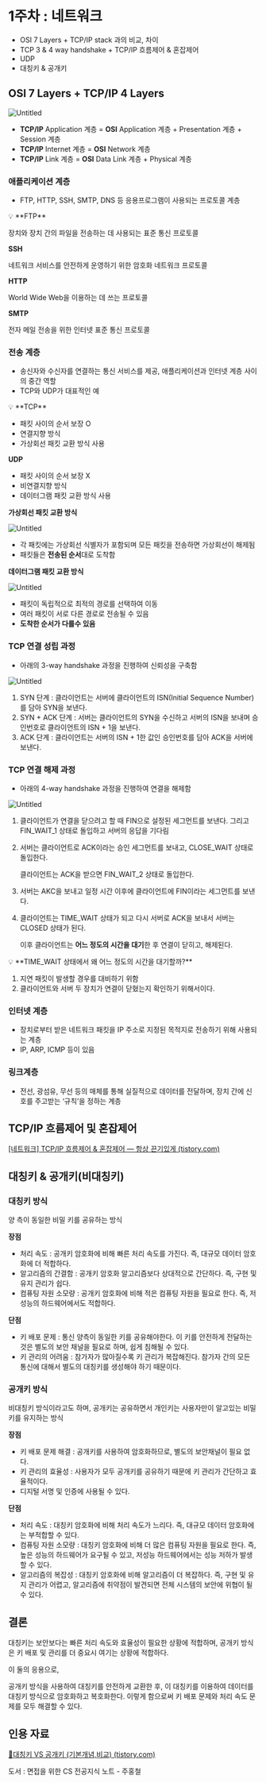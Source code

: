 # 1주차 : 네트워크

- OSI 7 Layers + TCP/IP stack 과의 비교, 차이
- TCP 3 & 4 way handshake + TCP/IP 흐름제어 & 혼잡제어
- UDP
- 대칭키 & 공개키

## OSI 7 Layers + TCP/IP 4 Layers

![Untitled](../assets/1주차_자료구조_성훈/Untitled.png)

- **TCP/IP** Application 계층 = **OSI** Application 계층 + Presentation 계층 + Session 계층
- **TCP/IP** Internet 계층 = **OSI** Network 계층
- **TCP/IP** Link 계층 = **OSI** Data Link 계층 + Physical 계층

### 애플리케이션 계층

- FTP, HTTP, SSH, SMTP, DNS 등 응용프로그램이 사용되는 프로토콜 계층

<aside>
💡 **FTP**

장치와 장치 간의 파일을 전송하는 데 사용되는 표준 통신 프로토콜

**SSH**

네트워크 서비스를 안전하게 운영하기 위한 암호화 네트워크 프로토콜

**HTTP**

World Wide Web을 이용하는 데 쓰는 프로토콜

**SMTP**

전자 메일 전송을 위한 인터넷 표준 통신 프로토콜

</aside>

### 전송 계층

- 송신자와 수신자를 연결하는 통신 서비스를 제공, 애플리케이션과 인터넷 계층 사이의 중간 역할
- TCP와 UDP가 대표적인 예

<aside>
💡 **TCP**

- 패킷 사이의 순서 보장 O
- 연결지향 방식
- 가상회선 패킷 교환 방식 사용

**UDP**

- 패킷 사이의 순서 보장 X
- 비연결지향 방식
- 데이터그램 패킷 교환 방식 사용
</aside>

**가상회선 패킷 교환 방식**

![Untitled](../assets/1주차_자료구조_성훈/Untitled%201.png)

- 각 패킷에는 가상회선 식별자가 포함되며 모든 패킷을 전송하면 가상회선이 해제됨
- 패킷들은 **전송된 순서**대로 도착함

**데이터그램 패킷 교환 방식**

![Untitled](../assets/1주차_자료구조_성훈/Untitled%202.png)

- 패킷이 독립적으로 최적의 경로를 선택하여 이동
- 여러 패킷이 서로 다른 경로로 전송될 수 있음
- **도착한 순서가 다를수 있음**

### TCP 연결 성립 과정

- 아래의 3-way handshake 과정을 진행하여 신뢰성을 구축함

![Untitled](../assets/1주차_자료구조_성훈/Untitled%203.png)

1. SYN 단계 : 클라이언트는 서버에 클라이언트의 ISN(Initial Sequence Number)를 담아 SYN을 보낸다.
2. SYN + ACK 단계 : 서버는 클라이언트의 SYN을 수신하고 서버의 ISN을 보내며 승인번호로 클라이언트의 ISN + 1을 보낸다.
3. ACK 단계 : 클라이언트는 서버의 ISN + 1한 값인 승인번호를 담아 ACK을 서버에 보낸다.

### TCP 연결 해제 과정

- 아래의 4-way handshake 과정을 진행하여 연결을 해제함

![Untitled](../assets/1주차_자료구조_성훈/Untitled%204.png)

1. 클라이언트가 연결을 닫으려고 할 때 FIN으로 설정된 세그먼트를 보낸다. 그리고 FIN_WAIT_1 상태로 돌입하고 서버의 응답을 기다림
2. 서버는 클라이언트로 ACK이라는 승인 세그먼트를 보내고, CLOSE_WAIT 상태로 돌입한다.
    
    클라이언트는 ACK을 받으면 FIN_WAIT_2 상태로 돌입한다.
    
3. 서버는 AKC을 보내고 일정 시간 이후에 클라이언트에 FIN이라는 세그먼트를 보낸다.
4. 클라이언트는 TIME_WAIT 상태가 되고 다시 서버로 ACK을 보내서 서버는 CLOSED 상태가 된다.
    
    이후 클라이언트는 **어느 정도의 시간을 대기**한 후 연결이 닫히고, 해제된다.
    

<aside>
💡 **TIME_WAIT 상태에서 왜 어느 정도의 시간을 대기할까?**

1. 지연 패킷이 발생할 경우를 대비하기 위함
2. 클라이언트와 서버 두 장치가 연결이 닫혔는지 확인하기 위해서이다.
</aside>

### 인터넷 계층

- 장치로부터 받은 네트워크 패킷을 IP 주소로 지정된 목적지로 전송하기 위해 사용되는 계층
- IP, ARP, ICMP 등이 있음

### 링크계층

- 전선, 광섬유, 무선 등의 매체를 통해 실질적으로 데이터를 전달하며, 장치 간에 신호를 주고받는 ‘규칙’을 정하는 계층

## TCP/IP 흐름제어 및 혼잡제어

[[네트워크] TCP/IP 흐름제어 & 혼잡제어 — 항상 끈기있게 (tistory.com)](https://nayoungs.tistory.com/entry/%EB%84%A4%ED%8A%B8%EC%9B%8C%ED%81%AC-TCPIP-%ED%9D%90%EB%A6%84%EC%A0%9C%EC%96%B4-%ED%98%BC%EC%9E%A1%EC%A0%9C%EC%96%B4)

## 대칭키 & 공개키(비대칭키)

### 대칭키 방식

양 측이 동일한 비밀 키를 공유하는 방식

**장점**

- 처리 속도 : 공개키 암호화에 비해 빠른 처리 속도를 가진다. 즉, 대규모 데이터 암호화에 더 적합하다.
- 알고리즘의 간결함 : 공개키 암호화 알고리즘보다 상대적으로 간단하다. 즉, 구현 및 유지 관리가 쉽다.
- 컴퓨팅 자원 소모량 : 공개키 암호화에 비해 적은 컴퓨팅 자원을 필요로 한다. 즉, 저성능의 하드웨어에서도 적합하다.

**단점**

- 키 배포 문제 : 통신 양측이 동일한 키를 공유해야한다. 이 키를 안전하게 전달하는 것은 별도의 보안 채널을 필요로 하며, 쉽게 침해될 수 있다.
- 키 관리의 어려움 : 참가자가 많아질수록 키 관리가 복잡해진다. 참가자 간의 모든 통신에 대해서 별도의 대칭키를 생성해야 하기 때문이다.

### 공개키 방식

비대칭키 방식이라고도 하며, 공개키는 공유하면서 개인키는 사용자만이 알고있는 비밀 키를 유지하는 방식

**장점**

- 키 배포 문제 해결 : 공개키를 사용하여 암호화하므로, 별도의 보안채널이 필요 없다.
- 키 관리의 효율성 : 사용자가 모두 공개키를 공유하기 때문에 키 관리가 간단하고 효율적이다.
- 디지털 서명 및 인증에 사용될 수 있다.

**단점**

- 처리 속도 : 대칭키 암호화에 비해 처리 속도가 느리다. 즉, 대규모 데이터 암호화에는 부적합할 수 있다.
- 컴퓨팅 자원 소모량 : 대칭키 암호화에 비해 더 많은 컴퓨팅 자원을 필요로 한다. 즉, 높은 성능의 하드웨어가 요구될 수 있고, 저성능 하드웨어에서는 성능 저하가 발생할 수 있다.
- 알고리즘의 복잡성 : 대칭키 암호화에 비해 알고리즘이 더 복잡하다. 즉, 구현 및 유지 관리가 어렵고, 알고리즘에 취약점이 발견되면 전체 시스템의 보안에 위협이 될 수 있다.

## 결론

대칭키는 보안보다는 빠른 처리 속도와 효율성이 필요한 상황에 적합하며, 공개키 방식은 키 배포 및 관리를 더 중요시 여기는 상황에 적합하다.

이 둘의 응용으로,

공개키 방식을 사용하여 대칭키를 안전하게 교환한 후, 이 대칭키를 이용하여 데이터를 대칭키 방식으로 암호화하고 복호화한다. 이렇게 함으로써 키 배포 문제와 처리 속도 문제를 모두 해결할 수 있다.

## 인용 자료

[🔑대칭키 VS 공개키 (기본개념,비교) (tistory.com)](https://jun27.tistory.com/61)

도서 : 면접을 위한 CS 전공지식 노트 - 주홍철
